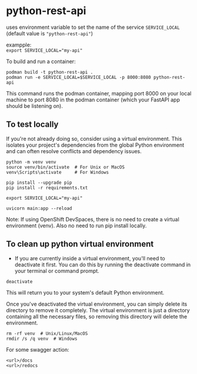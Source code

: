 # python-rest-api

uses environment variable to set the name of the service
`SERVICE_LOCAL` (default value is `"python-rest-api"`)   

exampple:   
`export SERVICE_LOCAL="my-api"`   

To build and run a container:  

```
podman build -t python-rest-api .
podman run -e SERVICE_LOCAL=$SERVICE_LOCAL -p 8000:8080 python-rest-api
```

This command runs the podman container, mapping port 8000 on your local machine to port 8080 in the podman container (which your FastAPI app should be listening on).  
  
## To test locally

If you're not already doing so, consider using a virtual environment. This isolates your project's dependencies from the global Python environment and can often resolve conflicts and dependency issues.  
  
```
python -m venv venv
source venv/bin/activate  # For Unix or MacOS
venv\Scripts\activate     # For Windows

pip install --upgrade pip
pip install -r requirements.txt

export SERVICE_LOCAL="my-api"

uvicorn main:app --reload
```

Note: If using OpenShift DevSpaces, there is no need to create a virtual environment (venv). Also no need to run pip install locally.

## To clean up python virtual environment
- If you are currently inside a virtual environment, you'll need to deactivate it first. You can do this by running the deactivate command in your terminal or command prompt.  

```
deactivate
```

This will return you to your system's default Python environment.  
  
Once you've deactivated the virtual environment, you can simply delete its directory to remove it completely. The virtual environment is just a directory containing all the necessary files, so removing this directory will delete the environment.

```
rm -rf venv  # Unix/Linux/MacOS
rmdir /s /q venv  # Windows
```
For some swagger action:

```
<url>/docs
<url>/redocs
```

